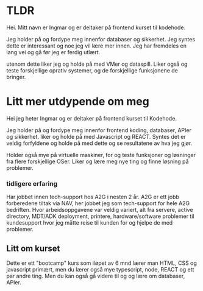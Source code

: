 # TLDR

Hei. Mitt navn er Ingmar og er deltaker på frontend kurset til kodehode.

Jeg holder på og fordype meg innenfor databaser og sikkerhet. Jeg syntes dette er interessant og noe jeg vil lære mer innen. Jeg har fremdeles en lang vei og gå før jeg er ferdig utlært.

utenom dette liker jeg og holde på med VMer og dataspill. Liker også og teste forskjellige oprativ systemer, og de forskjellige funksjonene de bringer.

# Litt mer utdypende om meg

Hei jeg heter Ingmar og er deltaker på frontend kurset til Kodehode.

Jeg holder på og fordype meg innenfor frontend koding, databaser, APIer og sikkerhet.
liker og holde på med Javascript og REACT. Syntes det er veldig forfyldene og holde på med dette og se resultatene av hva jeg gjør.

Holder også mye på virtuelle maskiner, for og teste funksjoner og løsninger fra flere forskjellige OSer. Liker og lære meg nye ting og finne løsning på problemer.

### tidligere erfaring

Har jobbet innen tech-support hos A2G i nesten 2 år. A2G er ett jobb forberedene tiltak via NAV, her jobbet jeg som tech-support for hele A2G bedriften. Hvor arbeidsoppgavene var veldig variert, alt fra servere, active directory, MDT/ADK deployment, printere, hardware/software problemer til kundesupport hvor jeg måtte reise til kunden for og hjelpe de med problemer.

## Litt om kurset

Dette er ett "bootcamp" kurs som iløpet av 6 mnd lærer man HTML, CSS og javascript primært, men du lærer også mye typescript, node, REACT og ett par andre ting. Men du kan også gå videre til og og lære om databaser, APIer.
